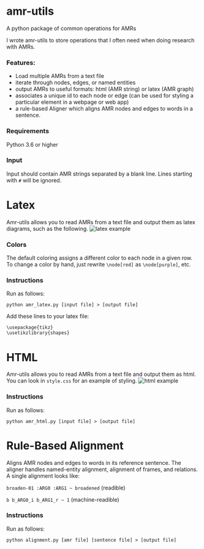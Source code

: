 # amr-utils
A python package of common operations for AMRs


I wrote amr-utils to store operations that I often need when doing research with AMRs. 
### Features:
- Load multiple AMRs from a text file
- iterate through nodes, edges, or named entities
- output AMRs to useful formats: html (AMR string) or latex (AMR graph)
- associates a unique id to each node or edge (can be used for styling a particular element in a webpage or web app)
- a rule-based Aligner which aligns AMR nodes and edges to words in a sentence.

### Requirements
Python 3.6 or higher

### Input
Input should contain AMR strings separated by a blank line. Lines starting with `#` will be ignored.

# Latex
Amr-utils allows you to read AMRs from a text file and output them as latex diagrams, such as the following.
![latex example](https://github.com/ablodge/amr-utils/blob/master/latex_ex.PNG)

### Colors
The default coloring assigns a different color to each node in a given row. To change a color by hand, just rewrite `\node[red]` as `\node[purple]`, etc.

### Instructions
Run as follows:

`python amr_latex.py [input file] > [output file]`

Add these lines to your latex file:

```
\usepackage{tikz}
\usetikzlibrary{shapes}
```


# HTML
Amr-utils allows you to read AMRs from a text file and output them as html. You can look in `style.css` for an example of styling. 
![html example](https://github.com/ablodge/amr-utils/blob/master/html_ex.png)
### Instructions
Run as follows:

`python amr_html.py [input file] > [output file]`

# Rule-Based Alignment
Aligns AMR nodes and edges to words in its reference sentence. The aligner handles named-entity alignment, alignment of frames, and relations. A single alignment looks like:

`broaden-01 :ARG0 :ARG1 ~ broadened` (readible)

`b b_ARG0_i b_ARG1_r ~ 1` (machine-readible)

### Instructions
Run as follows:

`python alignment.py [amr file] [sentence file] > [output file]`
